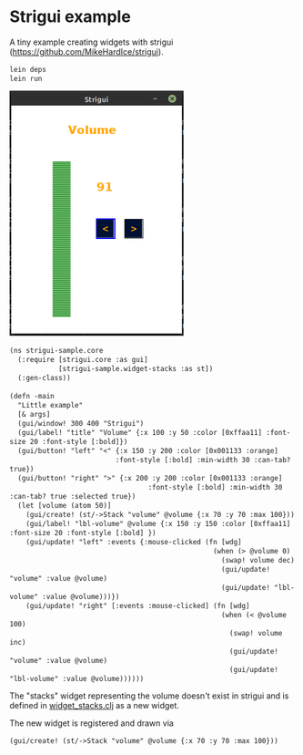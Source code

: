 # Strigui example

A tiny example creating widgets with strigui (https://github.com/MikeHardIce/strigui).

```
lein deps
lein run
```

![](resources/strigui-example.png)

```
(ns strigui-sample.core
  (:require [strigui.core :as gui]
            [strigui-sample.widget-stacks :as st])
  (:gen-class))

(defn -main
  "Little example"
  [& args]
  (gui/window! 300 400 "Strigui")
  (gui/label! "title" "Volume" {:x 100 :y 50 :color [0xffaa11] :font-size 20 :font-style [:bold]})
  (gui/button! "left" "<" {:x 150 :y 200 :color [0x001133 :orange]
                          :font-style [:bold] :min-width 30 :can-tab? true})
  (gui/button! "right" ">" {:x 200 :y 200 :color [0x001133 :orange]
                                  :font-style [:bold] :min-width 30 :can-tab? true :selected true})
  (let [volume (atom 50)]
    (gui/create! (st/->Stack "volume" @volume {:x 70 :y 70 :max 100}))
    (gui/label! "lbl-volume" @volume {:x 150 :y 150 :color [0xffaa11] :font-size 20 :font-style [:bold] })
    (gui/update! "left" :events {:mouse-clicked (fn [wdg]
                                                  (when (> @volume 0)
                                                    (swap! volume dec)
                                                    (gui/update! "volume" :value @volume)
                                                    (gui/update! "lbl-volume" :value @volume)))})
    (gui/update! "right" [:events :mouse-clicked] (fn [wdg]
                                                    (when (< @volume 100)
                                                      (swap! volume inc)
                                                      (gui/update! "volume" :value @volume)
                                                      (gui/update! "lbl-volume" :value @volume))))))
```

The "stacks" widget representing the volume doesn't exist in strigui and is defined in [widget_stacks.clj](src/strigui_sample/widget_stacks.clj) as a new widget.

The new widget is registered and drawn via 
```
(gui/create! (st/->Stack "volume" @volume {:x 70 :y 70 :max 100}))
```
